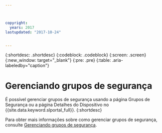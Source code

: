 ```yaml
---



copyright:
  years: 2017
lastupdated: "2017-10-24"


---
```


{:shortdesc: .shortdesc}
{:codeblock: .codeblock}
{:screen: .screen}
{:new_window: target="_blank"}
{:pre: .pre}
{:table: .aria-labeledby="caption"}


# Gerenciando grupos de segurança

É possível gerenciar grupos de segurança usando a página Grupos de Segurança ou a página Detalhes do Dispositivo no {{site.data.keyword.slportal_full}}.
{:shortdesc}

Para obter mais informações sobre como gerenciar grupos de segurança, consulte [Gerenciando grupos de segurança](/docs/infrastructure/security-groups/sg_managing.html).
